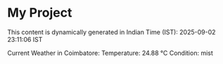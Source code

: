 # My Project

This content is dynamically generated in Indian Time (IST): 2025-09-02 23:11:06 IST


Current Weather in Coimbatore:
Temperature: 24.88 °C
Condition: mist
